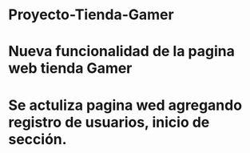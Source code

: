 # Proyecto-Tienda-Gamer
# Nueva funcionalidad de la pagina web tienda Gamer 
# Se actuliza pagina wed agregando registro de usuarios, inicio de sección. 
